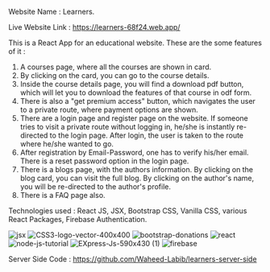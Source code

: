 Website Name : Learners.

Live Website Link : https://learners-68f24.web.app/

This is a React App for an educational website. These are the some features of it :

1. A courses page, where all the courses are shown in card.
2. By clicking on the card, you can go to the course details.
3. Inside the course details page, you will find a download pdf button, which will let you to download the features of that course in odf form.
4. There is also a "get premium access" button, which navigates the user to a private route, where payment options are shown.
5. There are a login page and register page on the website. If someone tries to visit a private route without logging in, he/she is instantly re-directed to the login page. After login, the user is taken to the route where he/she wanted to go.
6. After registration by Email-Password, one has to verify his/her email. There is a reset password option in the login page.
7. There is a blogs page, with the authors information. By clicking on the blog card, you can visit the full blog. By clicking on the author's name, you will be re-directed to the author's profile.
8. There is a FAQ page also.

Technologies used : React JS, JSX, Bootstrap CSS, Vanilla CSS, various React Packages, Firebase Authentication.

![jsx](https://github.com/Waheed-Labib/learners-client-side/assets/108469789/a1012fa5-eef4-4404-a103-b94578ea40e7)
![CSS3-logo-vector-400x400](https://github.com/Waheed-Labib/learners-client-side/assets/108469789/3e03a007-fd15-4d47-b8dd-15bbea17663d)
![bootstrap-donations](https://github.com/Waheed-Labib/learners-client-side/assets/108469789/96c5b6b5-14cc-45b9-bf8b-59ad17abe4ca)
![react](https://github.com/Waheed-Labib/learners-client-side/assets/108469789/0030e5e0-b2cb-421c-969f-8bbf768e0ac4)
![node-js-tutorial](https://github.com/Waheed-Labib/learners-client-side/assets/108469789/427d74b9-47ef-446c-9465-9568144e767f)
![EXpress-Js-590x430 (1)](https://github.com/Waheed-Labib/learners-client-side/assets/108469789/5faf63e9-715e-4129-b0b1-24dde587c9e2)
![firebase](https://github.com/Waheed-Labib/learners-client-side/assets/108469789/5371eda0-9d05-475d-94bb-e9dcf5d87e27)

Server Side Code : https://github.com/Waheed-Labib/learners-server-side
